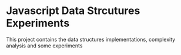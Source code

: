 # Javascript Data Strcutures Experiments
This project contains the data structures implementations, complexity analysis and some experiments
